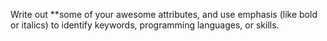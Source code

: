 Write out **some of your awesome attributes, and use emphasis (like bold or italics) to identify keywords, programming languages, or skills. 
